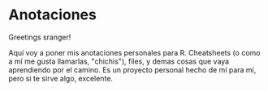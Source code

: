 # Anotaciones
Greetings sranger!

Aquí voy a poner mis anotaciones personales para R. Cheatsheets (o como a mí me gusta llamarlas, "chichis"), files, y demas cosas que vaya aprendiendo por el camino.
Es un proyecto personal hecho de mí para mí, pero si te sirve algo, excelente.


